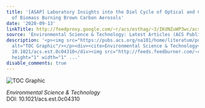 ```yaml
---
title: '[ASAP] Laboratory Insights into the Diel Cycle of Optical and Chemical Transformations
  of Biomass Burning Brown Carbon Aerosols'
date: '2020-09-13'
linkTitle: http://feedproxy.google.com/~r/acs/esthag/~3/IKdNZuWP3wc/acs.est.0c04310
source: 'Environmental Science & Technology: Latest Articles (ACS Publications)'
description: '<p><img src="https://pubs.acs.org/na101/home/literatum/publisher/achs/journals/content/esthag/0/esthag.ahead-of-print/acs.est.0c04310/20200913/images/medium/es0c04310_0005.gif"
  alt="TOC Graphic"/></p><div><cite>Environmental Science & Technology</cite></div><div>DOI:
  10.1021/acs.est.0c04310</div><img src="http://feeds.feedburner.com/~r/acs/esthag/~4/IKdNZuWP3wc"
  height="1" width="1" ...'
disable_comments: true
---
```

<p><img src="https://pubs.acs.org/na101/home/literatum/publisher/achs/journals/content/esthag/0/esthag.ahead-of-print/acs.est.0c04310/20200913/images/medium/es0c04310_0005.gif" alt="TOC Graphic"/></p><div><cite>Environmental Science & Technology</cite></div><div>DOI: 10.1021/acs.est.0c04310</div><img src="http://feeds.feedburner.com/~r/acs/esthag/~4/IKdNZuWP3wc" height="1" width="1" ...